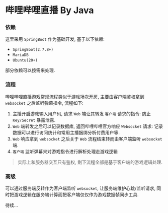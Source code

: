 # 哔哩哔哩直播 By Java #

### 依赖 ###

这里采用 `SpringBoot` 作为基础开发, 基于以下依赖:
* `SpringBoot(2.7.8+)`
* `MariaDB`
* `Ubuntu(20+)`

部分依赖可以按需来处理.

### 流程 ###

哔哩哔哩直播游戏常规流程类似于游戏场次开房, 主要由客户端鉴权拿到 `websocket` 之后监听弹幕指令, 流程如下:
1. 主播开启游戏输入用户码, 请求 `Web` 端让其转发 `客户端` 请求的指令:  防止 `Key/Secret` 暴露泄露.
2. `Web` 端转发之后可以记录数据库, 返回哔哩哔哩官方响应 `Websocket` 请求: 记录数据可以进行访问统计和常用主播捆绑分析付费用户等.
3. `Web` 响应拿到 `websocket` 之后关于 `Web` 流程结束转而由客户端监听 `websocket` 端.
4. `客户端` 监听弹幕来对游戏指令进行解析处理走游戏逻辑

> 实际上和服务器交互只有鉴权, 剩下流程全部是基于客户端的游戏逻辑处理.

### 高级 ###

可以通过服务端反转作为客户端监听 `websocket`, 让服务端维护心跳/监听请求, 同时把游戏逻辑在服务端计算而把客户端仅仅作为游戏数据帧同步工具.

待续...
